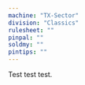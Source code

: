 ```yaml
---
machine: "TX-Sector"
division: "Classics"
rulesheet: ""
pinpal: ""
soldmy: ""
pintips: ""
---
```


Test test test.